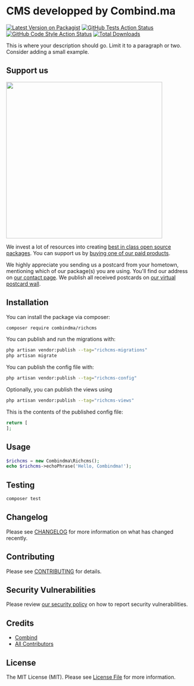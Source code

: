 # CMS developped by Combind.ma

[![Latest Version on Packagist](https://img.shields.io/packagist/v/combindma/richcms.svg?style=flat-square)](https://packagist.org/packages/combindma/richcms)
[![GitHub Tests Action Status](https://img.shields.io/github/workflow/status/combindma/richcms/run-tests?label=tests)](https://github.com/combindma/richcms/actions?query=workflow%3Arun-tests+branch%3Amain)
[![GitHub Code Style Action Status](https://img.shields.io/github/workflow/status/combindma/richcms/Check%20&%20fix%20styling?label=code%20style)](https://github.com/combindma/richcms/actions?query=workflow%3A"Check+%26+fix+styling"+branch%3Amain)
[![Total Downloads](https://img.shields.io/packagist/dt/combindma/richcms.svg?style=flat-square)](https://packagist.org/packages/combindma/richcms)

This is where your description should go. Limit it to a paragraph or two. Consider adding a small example.

## Support us

[<img src="https://github-ads.s3.eu-central-1.amazonaws.com/richcms.jpg?t=1" width="419px" />](https://spatie.be/github-ad-click/richcms)

We invest a lot of resources into creating [best in class open source packages](https://spatie.be/open-source). You can support us by [buying one of our paid products](https://spatie.be/open-source/support-us).

We highly appreciate you sending us a postcard from your hometown, mentioning which of our package(s) you are using. You'll find our address on [our contact page](https://spatie.be/about-us). We publish all received postcards on [our virtual postcard wall](https://spatie.be/open-source/postcards).

## Installation

You can install the package via composer:

```bash
composer require combindma/richcms
```

You can publish and run the migrations with:

```bash
php artisan vendor:publish --tag="richcms-migrations"
php artisan migrate
```

You can publish the config file with:
```bash
php artisan vendor:publish --tag="richcms-config"
```

Optionally, you can publish the views using

```bash
php artisan vendor:publish --tag="richcms-views"
```

This is the contents of the published config file:

```php
return [
];
```

## Usage

```php
$richcms = new Combindma\Richcms();
echo $richcms->echoPhrase('Hello, Combindma!');
```

## Testing

```bash
composer test
```

## Changelog

Please see [CHANGELOG](CHANGELOG.md) for more information on what has changed recently.

## Contributing

Please see [CONTRIBUTING](.github/CONTRIBUTING.md) for details.

## Security Vulnerabilities

Please review [our security policy](../../security/policy) on how to report security vulnerabilities.

## Credits

- [Combind](https://github.com/combindma)
- [All Contributors](../../contributors)

## License

The MIT License (MIT). Please see [License File](LICENSE.md) for more information.
